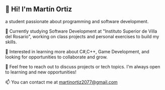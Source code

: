 
## 👋 Hi! I'm Martín Ortiz
 a student passionate about programming and software development.

🔭 Currently studying Software Development at "Instituto Superior de Villa del Rosario", working on class projects and personal exercises to build my skills.

🌱 Interested in learning more about C#,C++, Game Development, and looking for opportunities to collaborate and grow.

💬 Feel free to reach out to discuss projects or tech topics. I'm always open to learning and new opportunities!

📫 You can contact me at martinortiz2077@gmail.com
<!--
**MartinAlexanderOrtiz/MartinAlexanderOrtiz** is a ✨ _special_ ✨ repository because its `README.md` (this file) appears on your GitHub profile.

Here are some ideas to get you started:

- 🔭 I’m currently working on ...
- 🌱 I’m currently learning ...
- 👯 I’m looking to collaborate on ...
- 🤔 I’m looking for help with ...
- 💬 Ask me about ...
- 📫 How to reach me: ...
- 😄 Pronouns: ...
- ⚡ Fun fact: ...
-->
